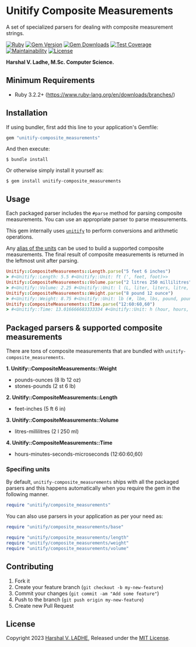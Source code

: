 # Unitify Composite Measurements

A set of specialized parsers for dealing with composite measurement strings.

[![Ruby](https://github.com/shivam091/unitify-composite_measurements/actions/workflows/main.yml/badge.svg)](https://github.com/shivam091/unitify-composite_measurements/actions/workflows/main.yml)
[![Gem Version](https://badge.fury.io/rb/unitify-composite_measurements.svg)](https://badge.fury.io/rb/unitify-composite_measurements)
[![Gem Downloads](https://img.shields.io/gem/dt/unitify-composite_measurements.svg)](http://rubygems.org/gems/unitify-composite_measurements)
[![Test Coverage](https://api.codeclimate.com/v1/badges/512f92c6eb5bc5853999/test_coverage)](https://codeclimate.com/github/shivam091/unitify-composite_measurements/test_coverage)
[![Maintainability](https://api.codeclimate.com/v1/badges/512f92c6eb5bc5853999/maintainability)](https://codeclimate.com/github/shivam091/unitify-composite_measurements/maintainability)
[![License](https://img.shields.io/badge/License-MIT-blue.svg)](https://github.com/shivam091/unitify-composite_measurements/blob/main/LICENSE)

**Harshal V. Ladhe, M.Sc. Computer Science.**

## Minimum Requirements

* Ruby 3.2.2+ (https://www.ruby-lang.org/en/downloads/branches/)

## Installation

If using bundler, first add this line to your application's Gemfile:

```ruby
gem "unitify-composite_measurements"
```

And then execute:

`$ bundle install`

Or otherwise simply install it yourself as:

`$ gem install unitify-composite_measurements`

## Usage

Each packaged parser includes the `#parse` method for parsing composite measurements.
You can use an appropriate parser to parse measurements.

This gem internally uses [`unitify`](https://github.com/shivam091/unitify) to
perform conversions and arithmetic operations.

Any [alias of the units](https://github.com/shivam091/unitify/blob/main/units.md) can be used to build a supported composite measurements.
The final result of composite measurements is returned in the leftmost unit after parsing.

```ruby
Unitify::CompositeMeasurements::Length.parse("5 feet 6 inches")
> #<Unitify::Length: 5.5 #<Unitify::Unit: ft (', feet, foot)>>
Unitify::CompositeMeasurements::Volume.parse("2 litres 250 millilitres")
> #<Unitify::Volume: 2.25 #<Unitify::Unit: l (L, liter, liters, litre, litres)>>
Unitify::CompositeMeasurements::Weight.parse("8 pound 12 ounce")
> #<Unitify::Weight: 8.75 #<Unitify::Unit: lb (#, lbm, lbs, pound, pound-mass, pounds)>>
Unitify::CompositeMeasurements::Time.parse("12:60:60,60")
> #<Unitify::Time: 13.016666683333334 #<Unitify::Unit: h (hour, hours, hr)>>
```

## Packaged parsers & supported composite measurements

There are tons of composite measurements that are bundled with `unitify-composite_measurements`.

**1. Unitify::CompositeMeasurements::Weight**
- pounds-ounces (8 lb 12 oz)
- stones-pounds (2 st 6 lb)

**2. Unitify::CompositeMeasurements::Length**
- feet-inches (5 ft 6 in)

**3. Unitify::CompositeMeasurements::Volume**
- litres-millilitres (2 l 250 ml)

**4. Unitify::CompositeMeasurements::Time**
- hours-minutes-seconds-microseconds (12:60:60,60)

### Specifing units

By default, `unitify-composite_measurements` ships with all the packaged parsers and this happens automatically
when you require the gem in the following manner.

```ruby
require "unitify/composite_measurements"
```

You can also use parsers in your application as per your need as:

```ruby
require "unitify/composite_measurements/base"

require "unitify/composite_measurements/length"
require "unitify/composite_measurements/weight"
require "unitify/composite_measurements/volume"
```

## Contributing

1. Fork it
2. Create your feature branch (`git checkout -b my-new-feature`)
3. Commit your changes (`git commit -am "Add some feature"`)
4. Push to the branch (`git push origin my-new-feature`)
5. Create new Pull Request

## License

Copyright 2023 [Harshal V. LADHE](https://github.com/shivam091), Released under the [MIT License](http://opensource.org/licenses/MIT).
